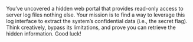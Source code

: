 You’ve uncovered a hidden web portal that provides read-only access to server log files nothing else. Your mission is to find a way to leverage this log interface to extract the system’s confidential data (i.e., the secret flag). Think creatively, bypass its limitations, and prove you can retrieve the hidden information. Good luck!